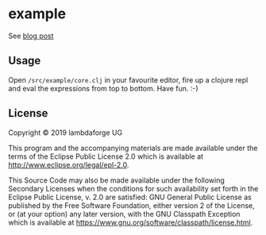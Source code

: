 # example

See [blog post](https://lambdaforge.io/articles)

## Usage

Open `/src/example/core.clj` in your favourite editor, fire up a clojure repl
and eval the expressions from top to bottom. Have fun. :-)

## License

Copyright © 2019 lambdaforge UG

This program and the accompanying materials are made available under the
terms of the Eclipse Public License 2.0 which is available at
http://www.eclipse.org/legal/epl-2.0.

This Source Code may also be made available under the following Secondary
Licenses when the conditions for such availability set forth in the Eclipse
Public License, v. 2.0 are satisfied: GNU General Public License as published by
the Free Software Foundation, either version 2 of the License, or (at your
option) any later version, with the GNU Classpath Exception which is available
at https://www.gnu.org/software/classpath/license.html.
